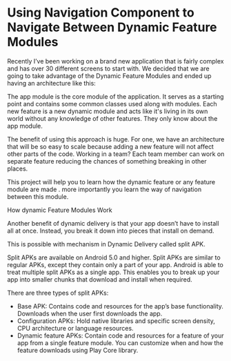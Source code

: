 # Using Navigation Component to Navigate Between Dynamic Feature Modules

Recently I’ve been working on a brand new application that is fairly complex and has over 30 different screens to start with. 
We decided that we are going to take advantage of the Dynamic Feature Modules and ended up having an architecture like this: 

The app module is the core module of the application. It serves as a starting point and contains some common classes used along with modules. 
Each new feature is a new dynamic module and acts like it's living in its own world without any knowledge of other features. 
They only know about the app module.


The benefit of using this approach is huge. For one, we have an architecture that will be so easy to scale because adding a new feature will not affect other parts 
of the code. Working in a team? Each team member can work on separate feature reducing the chances of something breaking in other places.

This project will help you to learn how the dynamic feature or any feature module are made . more importantly you learn the way of navigation between this module. 


How dynamic Feature Modules Work

Another benefit of dynamic delivery is that your app doesn’t have to install all at once. Instead, you break it down into pieces that install on demand.

This is possible with mechanism in Dynamic Delivery called split APK.

Split APKs are available on Android 5.0 and higher.
Split APKs are similar to regular APKs, except they contain only a part of your app. Android is able to treat multiple split APKs as a single app. This enables you to break up your app into smaller chunks that download and install when required.

There are three types of split APKs:

- Base APK: Contains code and resources for the app’s base functionality. Downloads when the user first downloads the app.
- Configuration APKs: Hold native libraries and specific screen density, CPU architecture or language resources.
- Dynamic feature APKs: Contain code and resources for a feature of your app from a single feature module. You can customize when and how the feature downloads using Play Core library.
